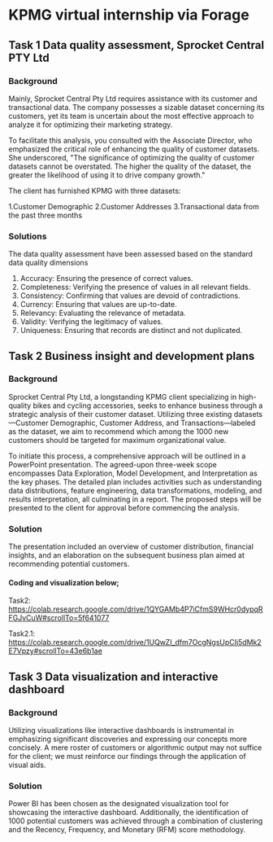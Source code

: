 # KPMG virtual internship via Forage

## Task 1 Data quality assessment, Sprocket Central PTY Ltd

### Background

Mainly, Sprocket Central Pty Ltd requires assistance with its customer and transactional data. The company possesses a sizable dataset concerning its customers, yet its team is uncertain about the most effective approach to analyze it for optimizing their marketing strategy.

To facilitate this analysis, you consulted with the Associate Director, who emphasized the critical role of enhancing the quality of customer datasets. She underscored, "The significance of optimizing the quality of customer datasets cannot be overstated. The higher the quality of the dataset, the greater the likelihood of using it to drive company growth."

The client has furnished KPMG with three datasets:

1.Customer Demographic
2.Customer Addresses
3.Transactional data from the past three months

### Solutions

The data quality assessment have been assessed based on the standard data quality dimensions
1. Accuracy: Ensuring the presence of correct values.
2. Completeness: Verifying the presence of values in all relevant fields.
3. Consistency: Confirming that values are devoid of contradictions.
4. Currency: Ensuring that values are up-to-date.
5. Relevancy: Evaluating the relevance of metadata.
6. Validity: Verifying the legitimacy of values.
7. Uniqueness: Ensuring that records are distinct and not duplicated.

## Task 2 Business insight and development plans

### Background

Sprocket Central Pty Ltd, a longstanding KPMG client specializing in high-quality bikes and cycling accessories, seeks to enhance business through a strategic analysis of their customer dataset. Utilizing three existing datasets—Customer Demographic, Customer Address, and Transactions—labeled as the dataset, we aim to recommend which among the 1000 new customers should be targeted for maximum organizational value.

To initiate this process, a comprehensive approach will be outlined in a PowerPoint presentation. The agreed-upon three-week scope encompasses Data Exploration, Model Development, and Interpretation as the key phases. The detailed plan includes activities such as understanding data distributions, feature engineering, data transformations, modeling, and results interpretation, all culminating in a report. The proposed steps will be presented to the client for approval before commencing the analysis.

### Solution

The presentation included an overview of customer distribution, financial insights, and an elaboration on the subsequent business plan aimed at recommending potential customers.

#### Coding and visualization below;

Task2:    https://colab.research.google.com/drive/1QYGAMb4P7iCfmS9WHcr0dypqRFGJvCuW#scrollTo=5f641077

Task2.1:  https://colab.research.google.com/drive/1UQwZI_dfm7OcgNgsUpCIi5dMk2E7Vpzy#scrollTo=43e6b1ae

## Task 3 Data visualization and interactive dashboard

### Background

Utilizing visualizations like interactive dashboards is instrumental in emphasizing significant discoveries and expressing our concepts more concisely. A mere roster of customers or algorithmic output may not suffice for the client; we must reinforce our findings through the application of visual aids.

### Solution

Power BI has been chosen as the designated visualization tool for showcasing the interactive dashboard. Additionally, the identification of 1000 potential customers was achieved through a combination of clustering and the Recency, Frequency, and Monetary (RFM) score methodology.
